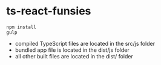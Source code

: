 # ts-react-funsies

```
npm install
gulp
```

* compiled TypeScript files are located in the src/js folder
* bundled app file is located in the dist/js folder
* all other built files are located in the dist/ folder
